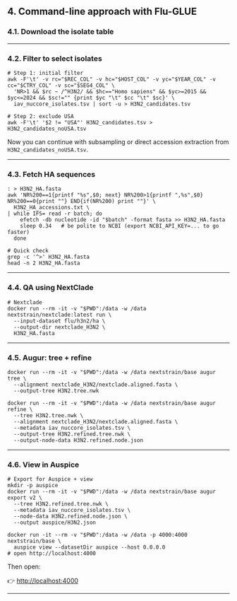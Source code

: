 ## 4. Command-line approach with Flu-GLUE

 

### 4.1. Download the isolate table


* * * * *

### 4.2. Filter to select isolates

```
# Step 1: initial filter
awk -F'\t' -v rc="$REC_COL" -v hc="$HOST_COL" -v yc="$YEAR_COL" -v cc="$CTRY_COL" -v sc="$SEG4_COL" \
  'NR>1 && $rc ~ /^H3N2/ && $hc=="Homo sapiens" && $yc>=2015 && $yc<=2024 && $sc!="" {print $yc "\t" $cc "\t" $sc}' \
  iav_nuccore_isolates.tsv | sort -u > H3N2_candidates.tsv

# Step 2: exclude USA
awk -F'\t' '$2 != "USA"' H3N2_candidates.tsv > H3N2_candidates_noUSA.tsv

```

Now you can continue with subsampling or direct accession extraction from `H3N2_candidates_noUSA.tsv`.

* * * * *

### 4.3. Fetch HA sequences

```
: > H3N2_HA.fasta
awk 'NR%200==1{printf "%s",$0; next} NR%200>1{printf ",%s",$0} NR%200==0{print ""} END{if(NR%200) print ""}' \
  H3N2_HA_accessions.txt \
| while IFS= read -r batch; do
    efetch -db nucleotide -id "$batch" -format fasta >> H3N2_HA.fasta
    sleep 0.34   # be polite to NCBI (export NCBI_API_KEY=... to go faster)
  done

# Quick check
grep -c '^>' H3N2_HA.fasta
head -n 2 H3N2_HA.fasta
```

* * * * *
      
### 4.4. QA using NextClade

```
# Nextclade
docker run --rm -it -v "$PWD":/data -w /data nextstrain/nextclade:latest run \
  --input-dataset flu/h3n2/ha \
  --output-dir nextclade_H3N2 \
  H3N2_HA.fasta
```

* * * * *

### 4.5. Augur: tree + refine

```
docker run --rm -it -v "$PWD":/data -w /data nextstrain/base augur tree \
  --alignment nextclade_H3N2/nextclade.aligned.fasta \
  --output-tree H3N2.tree.nwk
```

```
docker run --rm -it -v "$PWD":/data -w /data nextstrain/base augur refine \
  --tree H3N2.tree.nwk \
  --alignment nextclade_H3N2/nextclade.aligned.fasta \
  --metadata iav_nuccore_isolates.tsv \
  --output-tree H3N2.refined.tree.nwk \
  --output-node-data H3N2.refined.node.json
```

* * * * *

### 4.6. View in Auspice

```
# Export for Auspice + view
mkdir -p auspice
docker run --rm -it -v "$PWD":/data -w /data nextstrain/base augur export v2 \
  --tree H3N2.refined.tree.nwk \
  --metadata iav_nuccore_isolates.tsv \
  --node-data H3N2.refined.node.json \
  --output auspice/H3N2.json
```

```
docker run -it --rm -v "$PWD":/data -w /data -p 4000:4000 nextstrain/base \
  auspice view --datasetDir auspice --host 0.0.0.0
# open http://localhost:4000
```

Then open:

👉 <http://localhost:4000>[](http://localhost:4000)

* * * * *

